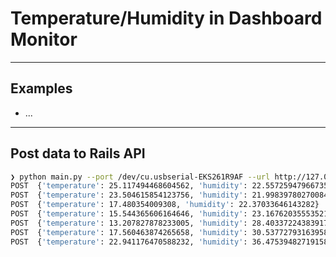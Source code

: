 # Temperature/Humidity in Dashboard Monitor

---

## Examples

* ...

---

## Post data to Rails API

```sh
❯ python main.py --port /dev/cu.usbserial-EKS261R9AF --url http://127.0.0.1/api/sensor_data
POST  {'temperature': 25.117494468604562, 'humidity': 22.557259479667355}
POST  {'temperature': 23.504615854123756, 'humidity': 21.998397802700847}
POST  {'temperature': 17.480354009308, 'humidity': 22.37033646143282}
POST  {'temperature': 15.544365606164646, 'humidity': 23.16762035553521}
POST  {'temperature': 13.207827878233005, 'humidity': 28.403372243839172}
POST  {'temperature': 17.560463874265658, 'humidity': 30.53772793163958}
POST  {'temperature': 22.941176470588232, 'humidity': 36.47539482719158}
```

